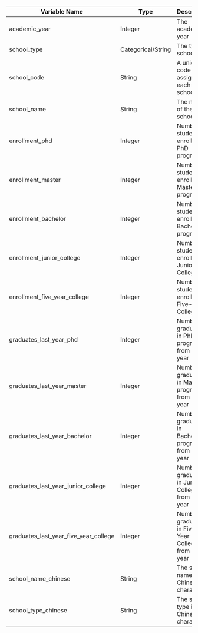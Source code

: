 | Variable Name                         | Type               | Description                                               |
|---------------------------------------|--------------------|-----------------------------------------------------------|
| academic_year                         | Integer            | The academic year                                         |
| school_type                           | Categorical/String | The type of school                                        |
| school_code                           | String             | A unique code assigned to each school                     |
| school_name                           | String             | The name of the school                                    |
| enrollment_phd                        | Integer            | Number of students enrolled in PhD programs               |
| enrollment_master                     | Integer            | Number of students enrolled in Master's programs          |
| enrollment_bachelor                   | Integer            | Number of students enrolled in Bachelor's programs        |
| enrollment_junior_college             | Integer            | Number of students enrolled in Junior College             |
| enrollment_five_year_college          | Integer            | Number of students enrolled in Five-Year College          |
| graduates_last_year_phd               | Integer            | Number of graduates in PhD programs from last year        |
| graduates_last_year_master            | Integer            | Number of graduates in Master's programs from last year   |
| graduates_last_year_bachelor          | Integer            | Number of graduates in Bachelor's programs from last year |
| graduates_last_year_junior_college    | Integer            | Number of graduates in Junior College from last year      |
| graduates_last_year_five_year_college | Integer            | Number of graduates in Five-Year College from last year   |
| school_name_chinese                   | String             | The school name in Chinese characters                     |
| school_type_chinese                   | String             | The school type in Chinese characters                     |
